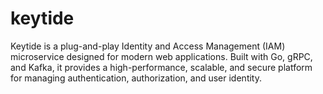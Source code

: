 # keytide
Keytide is a plug-and-play Identity and Access Management (IAM) microservice designed for modern web applications. Built with Go, gRPC, and Kafka, it provides a high-performance, scalable, and secure platform for managing authentication, authorization, and user identity.
